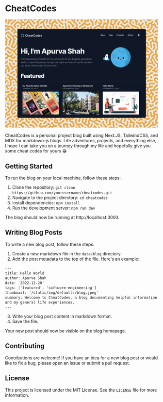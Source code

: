 # CheatCodes

![Thumbnail](/public/static/img/Thumbnail.jpg)

CheatCodes is a personal project blog built using Next.JS, TailwindCSS, and MDX for markdown-js blogs. Life adventures, projects, and everything else, I hope I can take you on a journey through my life and hopefully give you some cheat codes for yours 😁

## Getting Started

To run the blog on your local machine, follow these steps:

1. Clone the repository: `git clone https://github.com/yourusername/cheatcodes.git`
2. Navigate to the project directory: `cd cheatcodes`
3. Install dependencies: `npm install`
4. Run the development server: `npm run dev`

The blog should now be running at http://localhost:3000.

## Writing Blog Posts

To write a new blog post, follow these steps:

1. Create a new markdown file in the `data/blog` directory.
2. Add the post metadata to the top of the file. Here's an example:

```
---
title: Hello World
author: Apurva Shah
date: '2022-12-20'
tags: ['featured', 'software-engineering']
thumbnail: '/static/img/defaults/blog.jpeg'
summary: Welcome to CheatCodes, a blog documenting helpful information and my general life experiences.
---
```

3. Write your blog post content in markdown format.
4. Save the file.

Your new post should now be visible on the blog homepage.

## Contributing

Contributions are welcome! If you have an idea for a new blog post or would like to fix a bug, please open an issue or submit a pull request.

## License

This project is licensed under the MIT License. See the `LICENSE` file for more information.
